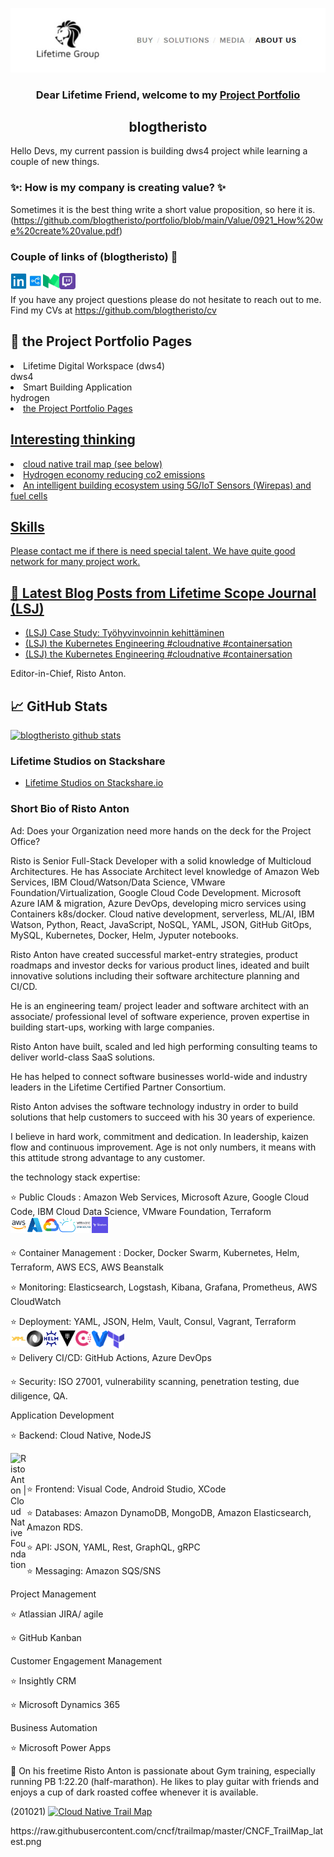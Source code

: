 <p align="center">
  <a href="https://lifetime.fi/" target="_blank" rel="noreferrer"><img src="https://github.com/blogtheristo/blogtheristo/blob/main/images/GitHub_kuva1.jpg" alt=""></a>
</p>

<h3 align="center">
Dear Lifetime Friend, welcome to my <a href="https://lifetime.fi/" target="_blank" rel="noreferrer">Project Portfolio</a>
</h3>

<h2 align="center">
blogtheristo
</h2>

Hello Devs, my current passion is building dws4 project while learning a couple of new things.

### ✨: How is my company is creating value? ✨

Sometimes it is the best thing write a short value proposition, so here it is.
(<https://github.com/blogtheristo/portfolio/blob/main/Value/0921_How%20we%20create%20value.pdf>)

### Couple of links of (blogtheristo) 🤝

<a href="https://www.linkedin.com/in/ristoanton/"><img align="left" src="https://raw.githubusercontent.com/blogtheristo/blogtheristo/main/icon/li.png" alt="Risto Anton | LinkedIn" width="26px"/></a>
<a href="https://stackshare.io/blogtheristo"><img align="left" src="https://raw.githubusercontent.com/blogtheristo/blogtheristo/main/icon/stack.jpg" alt="blogtheristo | StackShare" width="26px"/></a>
<a href="https://blogtheristo.medium.com/"><img align="left" src="https://raw.githubusercontent.com/blogtheristo/blogtheristo/main/icon/medium_1.png" alt="blogtheristo | Medium" width="26px"/></a>
<a href="https://www.twitch.tv/blogtheristo22"><img align="left" src="https://raw.githubusercontent.com/blogtheristo/blogtheristo/main/icon/twitch.png" alt="blogtheristo | Medium" width="26px"/></a>
</br>
</br>
If you have any project questions please do not hesitate to reach out to me.
Find my CVs at <https://github.com/blogtheristo/cv>

## 🔭 the Project Portfolio Pages

<li> Lifetime Digital Workspace (dws4) </li> dws4
<li> Smart Building Application </li> hydrogen
<li> <a href="https://blogtheristo.github.io/portfolio/"> the Project Portfolio Pages </li>

## Interesting thinking

<li> cloud native trail map (see below) </li>
<li> Hydrogen economy reducing co2 emissions </li>
<li> An intelligent building ecosystem using 5G/IoT Sensors (Wirepas) and fuel cells </li>

## Skills

Please contact me if there is need special talent. We have quite good network for many project work.

## 📝 Latest Blog Posts from Lifetime Scope Journal (LSJ)

- [(LSJ) Case Study: Työhyvinvoinnin kehittäminen](<https://lifetime.fi/blog/2021/hyvinvointi>)
- [(LSJ) the Kubernetes Engineering #cloudnative #containersation](<https://lifetime.fi/blog/k8ngineering>)
- [(LSJ) the Kubernetes Engineering #cloudnative #containersation](<https://lifetime.fi/blog/k8ngineering>)

Editor-in-Chief, Risto Anton.

## 📈 GitHub Stats

[![blogtheristo github stats](https://github-readme-stats.vercel.app/api?username=blogtheristo)](https://github.com/blogtheristo>)

### Lifetime Studios on Stackshare

- [Lifetime Studios on Stackshare.io](<https://stackshare.io/blogtheristo>)

### Short Bio of Risto Anton

Ad: Does your Organization need more hands on the deck for the Project Office?

Risto is Senior Full-Stack Developer with a solid knowledge of Multicloud Architectures.
He has Associate Architect level knowledge of Amazon Web Services, IBM Cloud/Watson/Data Science, VMware Foundation/Virtualization, Google Cloud Code Development.
Microsoft Azure IAM & migration, Azure DevOps, developing micro services using Containers k8s/docker.
Cloud native development, serverless, ML/AI, IBM Watson, Python, React, JavaScript, NoSQL, YAML, JSON, GitHub GitOps, MySQL, Kubernetes, Docker, Helm, Jyputer notebooks.

Risto Anton have created successful market-entry strategies, product roadmaps and investor decks for various product lines,
ideated and built innovative solutions including their software architecture planning and CI/CD.

He is an engineering team/ project leader and software architect with an associate/ professional level of software experience,
proven expertise in building start-ups, working with large companies.

Risto Anton have built, scaled and led high performing consulting teams to deliver world-class SaaS solutions.

He has helped to connect software businesses world-wide and industry leaders in the Lifetime Certified Partner Consortium.

Risto Anton advises the software technology industry in order to build solutions that help customers to succeed with his 30 years of experience.

I believe in hard work, commitment and dedication. In leadership, kaizen flow and continuous improvement.
Age is not only numbers, it means with this attitude strong advantage to any customer.

the technology stack expertise:

⭐ Public Clouds : Amazon Web Services, Microsoft Azure, Google Cloud Code, IBM Cloud Data Science, VMware Foundation, Terraform
</br>
<a href="https://github.com/aws"><img align="left" src="https://raw.githubusercontent.com/blogtheristo/blogtheristo/main/icon/aws.png" alt="Amazon Web Services | AWS" width="26px"/></a>
<a href="https://github.com/Azure"><img align="left" src="https://raw.githubusercontent.com/blogtheristo/blogtheristo/main/icon/azure.png" alt="Microsoft Azure | Azure" width="26px"/></a>
<a href="https://github.com/GoogleCloudPlatform"><img align="left" src="https://raw.githubusercontent.com/blogtheristo/blogtheristo/main/icon/cloud_code.png" alt="Google Cloud Platform | Google" width="26px"/></a>
<a href="https://github.com/IBM-Cloud"><img align="left" src="https://raw.githubusercontent.com/blogtheristo/blogtheristo/main/icon/IBM.png" alt="IBM Cloud| IBM" width="26px"/></a>
<a href="https://github.com/vmware"><img align="left" src="https://raw.githubusercontent.com/blogtheristo/blogtheristo/main/icon/vmware.png" alt="vmWARE Open Source | vmWARE " width="26px"/></a>
<a href="https://github.com/hashicorp/terraform"><img align="left" src="https://raw.githubusercontent.com/blogtheristo/blogtheristo/main/icon/terraform_1.png" alt="blogtheristo | Medium" width="26px"/></a>
</br>
</br>

⭐ Container Management : Docker, Docker Swarm, Kubernetes, Helm, Terraform, AWS ECS, AWS Beanstalk

⭐ Monitoring: Elasticsearch, Logstash, Kibana, Grafana, Prometheus, AWS CloudWatch

⭐ Deployment: YAML, JSON, Helm, Vault, Consul, Vagrant, Terraform
</br>
<a href="https://github.com/yaml"><img align="left" src="https://raw.githubusercontent.com/blogtheristo/blogtheristo/main/icon/yaml.png" alt=" YAML| Lifetime Group" width="26px"/></a>
<a href="https://github.com/topics/json"><img align="left" src="https://raw.githubusercontent.com/blogtheristo/blogtheristo/main/icon/json.png" alt="JSON |
  Lifetime Group" width="26px"/></a>
<a href="https://github.com/topics/helm"><img align="left" src="https://raw.githubusercontent.com/blogtheristo/blogtheristo/main/icon/helm.png" alt="Helm |
  Lifetime Group" width="26px"/></a>
<a href="https://github.com/hashicorp"><img align="left" src="https://raw.githubusercontent.com/blogtheristo/blogtheristo/main/icon/vault.png" alt="Vault | Hashicorp." width="26px"/></a>
<a href="https://github.com/hashicorp"><img align="left" src="https://raw.githubusercontent.com/blogtheristo/blogtheristo/main/icon/consul.png" alt="Consul | Hashicorp." width="26px"/></a>
<a href="https://github.com/hashicorp"><img align="left" src="https://raw.githubusercontent.com/blogtheristo/blogtheristo/main/icon/vagrant.png" alt="Vagrant | Hashicorp." width="26px"/></a>
<a href="https://github.com/hashicorp"><img align="left" src="https://raw.githubusercontent.com/blogtheristo/blogtheristo/main/icon/terraform.png" alt="Terraform | Hashicorp." width="26px"/></a>
</br>
</br>
⭐ Delivery CI/CD: GitHub Actions, Azure DevOps

⭐ Security: ISO 27001, vulnerability scanning, penetration testing, due diligence, QA.

Application Development

⭐ Backend: Cloud Native, NodeJS

<a href="https://github.com/cncf"><img align="left" src="https://avatars.githubusercontent.com/u/13455738?s=200&v=4g" alt="Risto Anton | Cloud Native Foundation" width="26px"/></a>
</br>
</br>

⭐ Frontend: Visual Code, Android Studio, XCode

⭐ Databases: Amazon DynamoDB, MongoDB, Amazon Elasticsearch, Amazon RDS.

⭐ API: JSON, YAML, Rest, GraphQL, gRPC

⭐ Messaging: Amazon SQS/SNS

Project Management

⭐ Atlassian JIRA/ agile

⭐ GitHub Kanban

Customer Engagement Management

⭐ Insightly CRM

⭐ Microsoft Dynamics 365

Business Automation

⭐ Microsoft Power Apps

💖 On his freetime Risto Anton is passionate about Gym training, especially running PB 1:22.20 (half-marathon).
He likes to play guitar with friends and enjoys  a cup of dark roasted coffee whenever it is available.

(201021)
<a href="https://lifetime.fi/" target="_blank" rel="noreferrer"><img src="https://raw.githubusercontent.com/cncf/trailmap/master/CNCF_TrailMap_latest.png" alt="Cloud Native Trail Map"></a>
</p>
https://raw.githubusercontent.com/cncf/trailmap/master/CNCF_TrailMap_latest.png
